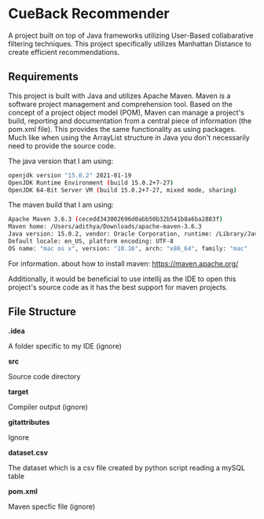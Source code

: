 # CueBack Recommender

A project built on top of Java frameworks utilizing User-Based collabarative filtering techniques. This project specifically utilizes Manhattan Distance to create efficient recommendations.

## Requirements
 
This project is built with Java and utilizes Apache Maven. Maven is a software project management and comprehension tool. Based on the concept of a project object model (POM), Maven can manage a project's build, reporting and documentation from a central piece of information (the pom.xml file). This provides the same functionality as using packages. Much like when using the ArrayList structure in Java you don't necessarily need to provide the source code.

The java version that I am using:

```bash
openjdk version "15.0.2" 2021-01-19
OpenJDK Runtime Environment (build 15.0.2+7-27)
OpenJDK 64-Bit Server VM (build 15.0.2+7-27, mixed mode, sharing)
```

The maven build that I am using:

```bash
Apache Maven 3.6.3 (cecedd343002696d0abb50b32b541b8a6ba2883f)
Maven home: /Users/adithya/Downloads/apache-maven-3.6.3
Java version: 15.0.2, vendor: Oracle Corporation, runtime: /Library/Java/JavaVirtualMachines/jdk-15.0.2.jdk/Contents/Home
Default locale: en_US, platform encoding: UTF-8
OS name: "mac os x", version: "10.16", arch: "x86_64", family: "mac"
```

For information. about how to install maven: https://maven.apache.org/

Additionally, it would be beneficial to use intellij as the IDE to open this project's source code as it has the best support for maven projects.

## File Structure

**.idea**

A folder specific to my IDE (ignore)

**src**

Source code directory

**target**

Compiler output (ignore)

**gitattributes**

Ignore

**dataset.csv**

The dataset which is a csv file created by python script reading a mySQL table

**pom.xml**

Maven specfic file (ignore)



